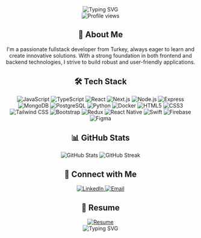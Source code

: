 <div align="center">
  <img src="https://readme-typing-svg.demolab.com?font=Fira+Code&size=32&duration=2800&pause=2000&color=A9FEF7&center=true&vCenter=true&width=940&lines=Hey+there%2C+I'm+Dogukan+%F0%9F%91%8B;Welcome+to+my+GitHub+Profile!" alt="Typing SVG" />
  <br />
  <img src="https://komarev.com/ghpvc/?username=your-github-username&style=flat-square&color=blue" alt="Profile views" />
</div>

<div align="center">
  <h2>🚀 About Me</h2>
  <p>
    I'm a passionate fullstack developer from Turkey, always eager to learn and create innovative solutions. With a strong foundation in both frontend and backend technologies, I strive to build robust and user-friendly applications.
  </p>
</div>

<div align="center">
  <h2>🛠️ Tech Stack</h2>
  <p>
    <img src="https://img.shields.io/badge/-JavaScript-F7DF1E?style=flat-square&logo=javascript&logoColor=black" alt="JavaScript" />
    <img src="https://img.shields.io/badge/-TypeScript-3178C6?style=flat-square&logo=typescript&logoColor=white" alt="TypeScript" />
    <img src="https://img.shields.io/badge/-React-61DAFB?style=flat-square&logo=react&logoColor=black" alt="React" />
    <img src="https://img.shields.io/badge/-Next.js-000000?style=flat-square&logo=next.js&logoColor=white" alt="Next.js" />
    <img src="https://img.shields.io/badge/-Node.js-339933?style=flat-square&logo=node.js&logoColor=white" alt="Node.js" />
    <img src="https://img.shields.io/badge/-Express-000000?style=flat-square&logo=express&logoColor=white" alt="Express" />
    <img src="https://img.shields.io/badge/-MongoDB-47A248?style=flat-square&logo=mongodb&logoColor=white" alt="MongoDB" />
    <img src="https://img.shields.io/badge/-PostgreSQL-336791?style=flat-square&logo=postgresql&logoColor=white" alt="PostgreSQL" />
    <img src="https://img.shields.io/badge/-Python-3776AB?style=flat-square&logo=python&logoColor=white" alt="Python" />
    <img src="https://img.shields.io/badge/-Docker-2496ED?style=flat-square&logo=docker&logoColor=white" alt="Docker" />
    <img src="https://img.shields.io/badge/-HTML5-E34F26?style=flat-square&logo=html5&logoColor=white" alt="HTML5" />
    <img src="https://img.shields.io/badge/-CSS3-1572B6?style=flat-square&logo=css3&logoColor=white" alt="CSS3" />
    <img src="https://img.shields.io/badge/-Tailwind_CSS-38B2AC?style=flat-square&logo=tailwind-css&logoColor=white" alt="Tailwind CSS" />
    <img src="https://img.shields.io/badge/-Bootstrap-7952B3?style=flat-square&logo=bootstrap&logoColor=white" alt="Bootstrap" />
    <img src="https://img.shields.io/badge/-Redux-764ABC?style=flat-square&logo=redux&logoColor=white" alt="Redux" />
    <img src="https://img.shields.io/badge/-React_Native-61DAFB?style=flat-square&logo=react&logoColor=black" alt="React Native" />
    <img src="https://img.shields.io/badge/-Swift-FA7343?style=flat-square&logo=swift&logoColor=white" alt="Swift" />
    <img src="https://img.shields.io/badge/-Firebase-FFCA28?style=flat-square&logo=firebase&logoColor=black" alt="Firebase" />
    <img src="https://img.shields.io/badge/-Figma-F24E1E?style=flat-square&logo=figma&logoColor=white" alt="Figma" />
  </p>
</div>

<div align="center">
  <h2>📊 GitHub Stats</h2>
  <img src="https://github-readme-stats.vercel.app/api?username=your-github-username&show_icons=true&theme=radical" alt="GitHub Stats" />
  <img src="https://github-readme-streak-stats.herokuapp.com/?user=your-github-username&theme=radical" alt="GitHub Streak" />
</div>

<div align="center">
  <h2>🤝 Connect with Me</h2>
  <a href="https://linkedin.com/in/doğukan-öztürk-862497221/" target="_blank">
    <img src="https://img.shields.io/badge/-LinkedIn-0077B5?style=for-the-badge&logo=linkedin&logoColor=white" alt="LinkedIn" />
  </a>
  <a href="mailto:husnudogukan@gmail.com">
    <img src="https://img.shields.io/badge/-Email-D14836?style=for-the-badge&logo=gmail&logoColor=white" alt="Email" />
  </a>
</div>

<div align="center">
  <h2>📄 Resume</h2>
  <a href="https://drive.google.com/file/d/1qhX6PR9z6D41gFtvFBzt8CfxJjiocnMK/view?usp=sharing" target="_blank">
    <img src="https://img.shields.io/badge/-View%20Resume-2B579A?style=for-the-badge&logo=microsoft-word&logoColor=white" alt="Resume" />
  </a>
</div>

<div align="center">
  <img src="https://readme-typing-svg.demolab.com?font=Fira+Code&size=24&duration=2800&pause=2000&color=A9FEF7&center=true&vCenter=true&width=940&lines=Thanks+for+visiting!+Feel+free+to+reach+out+%F0%9F%98%8A" alt="Typing SVG" />
</div>

